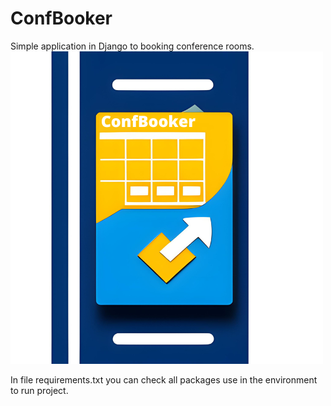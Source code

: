 # ConfBooker
Simple application in Django to booking conference rooms.
![ConfBooker-logo](https://github.com/TheRizzy/ConfBooker/blob/main/ConfBooker/main/static/ConfBookLogo.png?raw=true)

In file requirements.txt you can check all packages use in the environment to run project.
